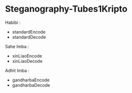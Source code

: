 # Steganography-Tubes1Kripto

Habibi :
- standardEncode
- standardDecode

Sahe Imba :
- xinLiaoEncode
- xinLiaoDecode

Adhit Imba :
- gandharbaEncode
- gandharbaDecode